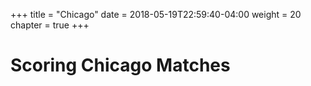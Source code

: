 +++
title = "Chicago"
date = 2018-05-19T22:59:40-04:00
weight = 20
chapter = true
+++

# Scoring Chicago Matches

